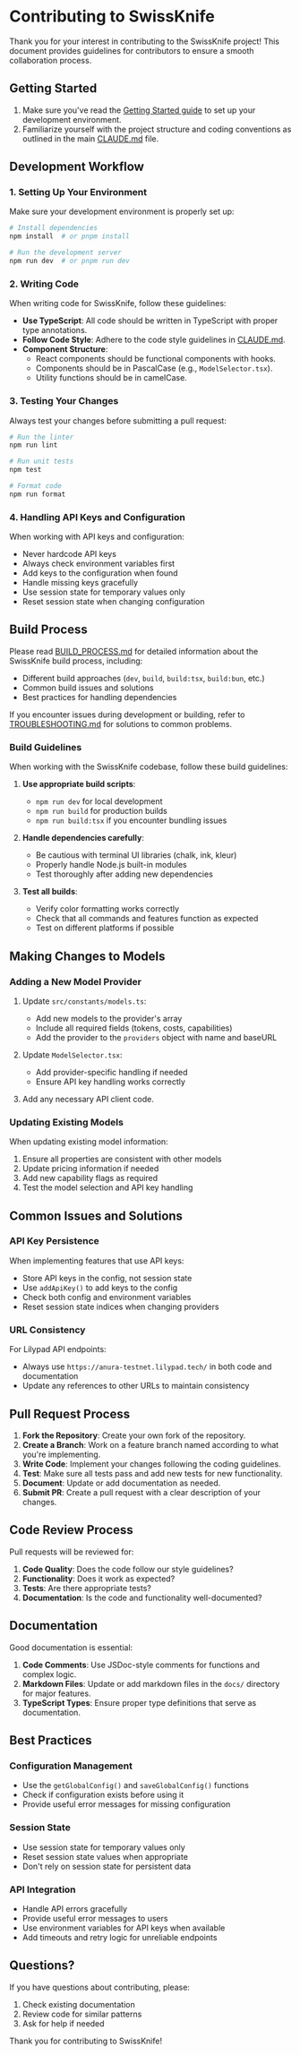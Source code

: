 # Contributing to SwissKnife

Thank you for your interest in contributing to the SwissKnife project! This document provides guidelines for contributors to ensure a smooth collaboration process.

## Getting Started

1. Make sure you've read the [Getting Started guide](./GETTING_STARTED.md) to set up your development environment.
2. Familiarize yourself with the project structure and coding conventions as outlined in the main [CLAUDE.md](../CLAUDE.md) file.

## Development Workflow

### 1. Setting Up Your Environment

Make sure your development environment is properly set up:

```bash
# Install dependencies
npm install  # or pnpm install

# Run the development server
npm run dev  # or pnpm run dev
```

### 2. Writing Code

When writing code for SwissKnife, follow these guidelines:

- **Use TypeScript**: All code should be written in TypeScript with proper type annotations.
- **Follow Code Style**: Adhere to the code style guidelines in [CLAUDE.md](../CLAUDE.md).
- **Component Structure**: 
  - React components should be functional components with hooks.
  - Components should be in PascalCase (e.g., `ModelSelector.tsx`).
  - Utility functions should be in camelCase.

### 3. Testing Your Changes

Always test your changes before submitting a pull request:

```bash
# Run the linter
npm run lint

# Run unit tests
npm test

# Format code
npm run format
```

### 4. Handling API Keys and Configuration

When working with API keys and configuration:

- Never hardcode API keys
- Always check environment variables first
- Add keys to the configuration when found
- Handle missing keys gracefully
- Use session state for temporary values only
- Reset session state when changing configuration

## Build Process

Please read [BUILD_PROCESS.md](./BUILD_PROCESS.md) for detailed information about the SwissKnife build process, including:

- Different build approaches (`dev`, `build`, `build:tsx`, `build:bun`, etc.)
- Common build issues and solutions
- Best practices for handling dependencies

If you encounter issues during development or building, refer to [TROUBLESHOOTING.md](./TROUBLESHOOTING.md) for solutions to common problems.

### Build Guidelines

When working with the SwissKnife codebase, follow these build guidelines:

1. **Use appropriate build scripts**:
   - `npm run dev` for local development
   - `npm run build` for production builds
   - `npm run build:tsx` if you encounter bundling issues

2. **Handle dependencies carefully**:
   - Be cautious with terminal UI libraries (chalk, ink, kleur)
   - Properly handle Node.js built-in modules
   - Test thoroughly after adding new dependencies

3. **Test all builds**:
   - Verify color formatting works correctly
   - Check that all commands and features function as expected
   - Test on different platforms if possible

## Making Changes to Models

### Adding a New Model Provider

1. Update `src/constants/models.ts`:
   - Add new models to the provider's array
   - Include all required fields (tokens, costs, capabilities)
   - Add the provider to the `providers` object with name and baseURL

2. Update `ModelSelector.tsx`:
   - Add provider-specific handling if needed
   - Ensure API key handling works correctly

3. Add any necessary API client code.

### Updating Existing Models

When updating existing model information:

1. Ensure all properties are consistent with other models
2. Update pricing information if needed
3. Add new capability flags as required
4. Test the model selection and API key handling

## Common Issues and Solutions

### API Key Persistence

When implementing features that use API keys:

- Store API keys in the config, not session state
- Use `addApiKey()` to add keys to the config
- Check both config and environment variables
- Reset session state indices when changing providers

### URL Consistency

For Lilypad API endpoints:
- Always use `https://anura-testnet.lilypad.tech/` in both code and documentation
- Update any references to other URLs to maintain consistency

## Pull Request Process

1. **Fork the Repository**: Create your own fork of the repository.
2. **Create a Branch**: Work on a feature branch named according to what you're implementing.
3. **Write Code**: Implement your changes following the coding guidelines.
4. **Test**: Make sure all tests pass and add new tests for new functionality.
5. **Document**: Update or add documentation as needed.
6. **Submit PR**: Create a pull request with a clear description of your changes.

## Code Review Process

Pull requests will be reviewed for:

1. **Code Quality**: Does the code follow our style guidelines?
2. **Functionality**: Does it work as expected?
3. **Tests**: Are there appropriate tests?
4. **Documentation**: Is the code and functionality well-documented?

## Documentation

Good documentation is essential:

1. **Code Comments**: Use JSDoc-style comments for functions and complex logic.
2. **Markdown Files**: Update or add markdown files in the `docs/` directory for major features.
3. **TypeScript Types**: Ensure proper type definitions that serve as documentation.

## Best Practices

### Configuration Management

- Use the `getGlobalConfig()` and `saveGlobalConfig()` functions
- Check if configuration exists before using it
- Provide useful error messages for missing configuration

### Session State

- Use session state for temporary values only
- Reset session state values when appropriate
- Don't rely on session state for persistent data

### API Integration

- Handle API errors gracefully
- Provide useful error messages to users
- Use environment variables for API keys when available
- Add timeouts and retry logic for unreliable endpoints

## Questions?

If you have questions about contributing, please:

1. Check existing documentation
2. Review code for similar patterns
3. Ask for help if needed

Thank you for contributing to SwissKnife!
